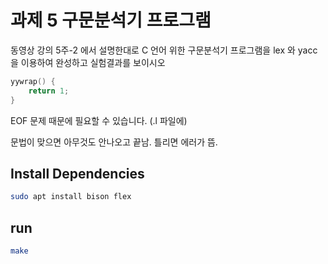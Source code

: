 
# 과제 5 구문분석기 프로그램

동영상 강의 5주-2 에서 설명한대로 C 언어 위한 구문분석기 프로그램을 lex 와 yacc 을 이용하여 완성하고 실험결과를 보이시오

```c
yywrap() {
    return 1;
}
```

EOF 문제 때문에 필요할 수 있습니다. (.l 파일에)

문법이 맞으면 아무것도 안나오고 끝남. 틀리면 에러가 뜸.

## Install Dependencies

```sh
sudo apt install bison flex
```

## run

```sh
make
```
